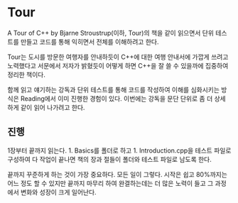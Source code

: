 # Tour 

A Tour of C++ by Bjarne Stroustrup(이하, Tour)의 책을 같이 읽으면서 단위 테스트를 만들고 
코드를 통해 익히면서 전체를 이해하려고 한다. 

Tour는 도시를 방문한 여행자를 안내하듯이 C++에 대한 여행 안내서에 가깝게 쓰려고 노력했다고 
서문에서 저자가 밝혔듯이 어떻게 하면 C++을 잘 쓸 수 있을까에 집중하여 정리한 책이다. 

함께 읽고 얘기하는 강독과 단위 테스트를 통해 코드를 작성하여 이해를 심화시키는 방식은 
Reading에서 이미 진행한 경험이 있다. 이번에는 강독을 문단 단위로 좀 더 상세하게 
같이 읽어 나가려고 한다. 

## 진행 

1장부터 끝까지 읽는다. 1. Basics를 폴더로 하고 1. Introduction.cpp을 테스트 파일로 구성하여
다 작업이 끝나면 책의 장과 절들이 폴더와 테스트 파일로 남도록 한다. 

끝까지 꾸준하게 하는 것이 가장 중요하다. 모든 일이 그렇다. 시작은 쉽고 80%까지는 어느 정도 할 수 있지만 
끝까지 마무리 하여 완결하는데는 더 많은 노력이 들고 그 과정에서 변화와 성장이 크게 일어난다. 

